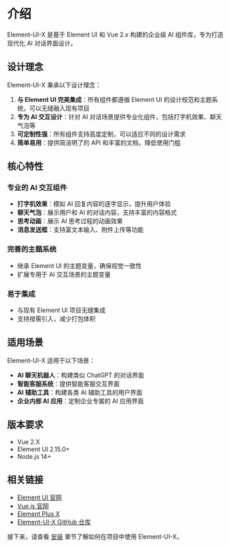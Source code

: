 # 介绍

Element-UI-X 是基于 Element UI 和 Vue 2.x 构建的企业级 AI 组件库，专为打造现代化 AI 对话界面设计。

## 设计理念

Element-UI-X 秉承以下设计理念：

1. **与 Element UI 完美集成**：所有组件都遵循 Element UI 的设计规范和主题系统，可以无缝融入现有项目
2. **专为 AI 交互设计**：针对 AI 对话场景提供专业化组件，包括打字机效果、聊天气泡等
3. **可定制性强**：所有组件支持高度定制，可以适应不同的设计需求
4. **简单易用**：提供简洁明了的 API 和丰富的文档，降低使用门槛

## 核心特性

### 专业的 AI 交互组件

- **打字机效果**：模拟 AI 回复内容的逐字显示，提升用户体验
- **聊天气泡**：展示用户和 AI 的对话内容，支持丰富的内容格式
- **思考动画**：展示 AI 思考过程的动画效果
- **消息发送框**：支持富文本输入、附件上传等功能

### 完善的主题系统

- 继承 Element UI 的主题变量，确保视觉一致性
- 扩展专用于 AI 交互场景的主题变量

### 易于集成

- 与现有 Element UI 项目无缝集成
- 支持按需引入，减少打包体积

## 适用场景

Element-UI-X 适用于以下场景：

- **AI 聊天机器人**：构建类似 ChatGPT 的对话界面
- **智能客服系统**：提供智能客服交互界面
- **AI 辅助工具**：构建各类 AI 辅助工具的用户界面
- **企业内部 AI 应用**：定制企业专属的 AI 应用界面

## 版本要求

- Vue 2.X
- Element UI 2.15.0+
- Node.js 14+

## 相关链接

- [Element UI 官网](https://element.eleme.cn/)
- [Vue.js 官网](https://v2.vuejs.org/)
- [Element Plus X](https://element-plus-x.com/)
- [Element-UI-X GitHub 仓库](https://github.com/worryzyy/element-ui-x)

接下来，请查看 [安装](./installation.md) 章节了解如何在项目中使用 Element-UI-X。
